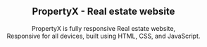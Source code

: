 <div align="center">
  
  <h2 align="center">PropertyX - Real estate website</h2>

  PropertyX is fully responsive Real estate website, <br />Responsive for all devices, built using HTML, CSS, and JavaScript.
</div>